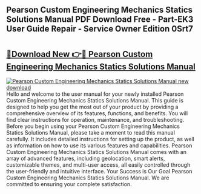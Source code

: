 ## Pearson Custom Engineering Mechanics Statics Solutions Manual PDF Download Free - Part-EK3 User Guide Repair - Service Owner Edition 0Srt7

# <h2><a href="http://bc74082.oget.top/?id=Pearson+Custom+Engineering+Mechanics+Statics+Solutions+Manual">🔗Download New 👉🔴 Pearson Custom Engineering Mechanics Statics Solutions Manual</a></h2>

[![Pearson Custom Engineering Mechanics Statics Solutions Manual new download](https://i.imgur.com/5g1atiW.png)](http://bc74082.oget.top/?id=Pearson+Custom+Engineering+Mechanics+Statics+Solutions+Manual)
Hello and welcome to the user manual for your newly installed Pearson Custom Engineering Mechanics Statics Solutions Manual. This guide is designed to help you get the most out of your product by providing a comprehensive overview of its features, functions, and benefits. You will find clear instructions for operation, maintenance, and troubleshooting. Before you begin using your Pearson Custom Engineering Mechanics Statics Solutions Manual, please take a moment to read this manual carefully. It includes detailed instructions for setting up the product, as well as information on how to use its various features and capabilities. Pearson Custom Engineering Mechanics Statics Solutions Manual comes with an array of advanced features, including geolocation, smart alerts, customizable themes, and multi-user access, all easily controlled through the user-friendly and intuitive interface. Your Success is Our Goal Pearson Custom Engineering Mechanics Statics Solutions Manual. We are committed to ensuring your complete satisfaction.
